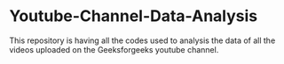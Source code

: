 # Youtube-Channel-Data-Analysis

This repository is having all the codes used to analysis the data of all the videos uploaded on the Geeksforgeeks youtube channel.
